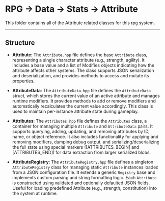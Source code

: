 # RPG -> Data -> Stats -> Attribute

This folder contains all of the Attribute related classes for this rpg system.

---

## Structure
- **Attribute**: The `Attribute.hpp` file defines the base `Attribute` class, representing a single character attribute (e.g., strength, agility). It includes a base value and a list of Modifies objects indicating how the attribute affects other systems. The class supports JSON serialization and deserialization, and provides methods to access and mutate its properties.

- **AttributeData**: The `AttributeData.hpp` file defines the `AttributeData` struct, which stores the current value of an active attribute and manages runtime modifiers. It provides methods to add or remove modifiers and automatically recalculates the current value accordingly. This class is used to maintain per-instance attribute state during gameplay.

- **Attributes**: The `Attributes.hpp` file defines the `Attributes` class, a container for managing multiple `Attribute` and `AttributeData` pairs. It supports querying, adding, updating, and removing attributes by ID, name, or object reference. It also includes functionality for applying and removing modifiers, dumping debug output, and serializing/deserializing the full state using special markers ([ATTRIBUTES_BEGIN] and [ATTRIBUTES_END]) for data extraction from larger serialized blobs.

- **AttributeRegistry**: The `AttributeRegistry.hpp` file defines a singleton `AttributeRegistry` class for managing static `Attribute` instances loaded from a JSON configuration file. It extends a generic `Registry` base and implements custom parsing and string formatting logic. Each `Attribute` is constructed using validated and optionally defaulted JSON fields. Useful for loading predefined Attribute (e.g., strength, constitution) into the system at runtime.
